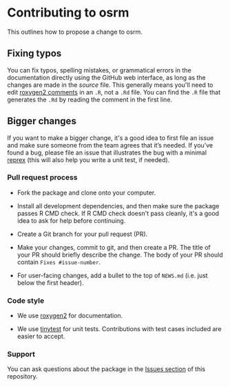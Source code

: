 # Contributing to osrm

This outlines how to propose a change to osrm. 

## Fixing typos

You can fix typos, spelling mistakes, or grammatical errors in the documentation directly using the GitHub web interface, as long as the changes are made in the _source_ file. 
This generally means you'll need to edit [roxygen2 comments](https://roxygen2.r-lib.org/articles/roxygen2.html) in an `.R`, not a `.Rd` file. 
You can find the `.R` file that generates the `.Rd` by reading the comment in the first line.

## Bigger changes

If you want to make a bigger change, it's a good idea to first file an issue and make sure someone from the team agrees that it’s needed. 
If you’ve found a bug, please file an issue that illustrates the bug with a minimal 
[reprex](https://www.tidyverse.org/help/#reprex) (this will also help you write a unit test, if needed).

### Pull request process

*   Fork the package and clone onto your computer. 

*   Install all development dependencies, and then make sure the package passes R CMD check. 
    If R CMD check doesn't pass cleanly, it's a good idea to ask for help before continuing. 
*   Create a Git branch for your pull request (PR). 

*   Make your changes, commit to git, and then create a PR.
    The title of your PR should briefly describe the change.
    The body of your PR should contain `Fixes #issue-number`.

*  For user-facing changes, add a bullet to the top of `NEWS.md` (i.e. just below the first header). 

### Code style

*  We use [roxygen2](https://cran.r-project.org/package=roxygen2) for documentation.  

*  We use [tinytest](https://cran.r-project.org/package=tinytest) for unit tests. 
   Contributions with test cases included are easier to accept.  

### Support

You can ask questions about the package in the [Issues section](https://github.com/riatelab/osrm/issues) of this repository.
